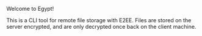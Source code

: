 Welcome to Egypt!

This is a CLI tool for remote file storage with E2EE.
Files are stored on the server encrypted, and are only decrypted once back on the client machine.

